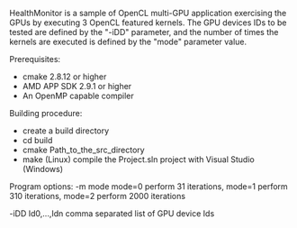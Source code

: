 
HealthMonitor is a sample of OpenCL multi-GPU application exercising the GPUs by executing 3 OpenCL featured kernels.
The GPU devices IDs to be tested are defined by the "-iDD" parameter, and the number of times the kernels are executed is defined by the "mode" parameter value.

Prerequisites:
 - cmake 2.8.12 or higher
 - AMD APP SDK 2.9.1 or higher
 - An OpenMP capable compiler

Building procedure:
 - create a build directory
 - cd build
 - cmake Path_to_the_src_directory
 - make (Linux)
   compile the Project.sln project with Visual Studio (Windows)

Program options:
 -m mode
    mode=0 perform 31 iterations,
    mode=1 perform 310 iterations,
    mode=2 perform 2000 iterations

 -iDD Id0,...,Idn
    comma separated list of GPU device Ids
